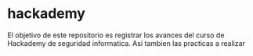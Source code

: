 # hackademy
El objetivo de este repositorio es registrar los avances del curso de Hackademy de seguridad informatica. Asi tambien las practicas a realizar
